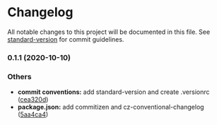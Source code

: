 # Changelog

All notable changes to this project will be documented in this file. See [standard-version](https://github.com/conventional-changelog/standard-version) for commit guidelines.

### 0.1.1 (2020-10-10)


### Others

* **commit conventions:** add standard-version and create .versionrc ([cea320d](https://github.com/LisaPisa12/CheapifyMe/commit/cea320df305db7be75eddf35af7546afc9f170d7))
* **package.json:** add commitizen and cz-conventional-changelog ([5aa4ca4](https://github.com/LisaPisa12/CheapifyMe/commit/5aa4ca491aa8c87453a22d68390f733289d3f5d4))
